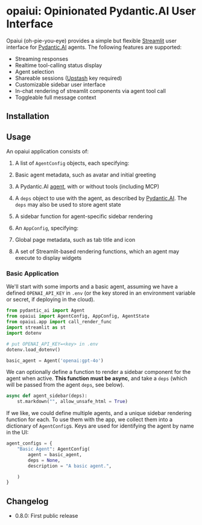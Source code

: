 # opaiui: Opinionated Pydantic.AI User Interface

Opaiui (oh-pie-you-eye) provides a simple but flexible [Streamlit](https://streamlit.io) user interface 
for [Pydantic.AI](https://ai.pydantic.dev/) agents. The following features are supported:

- Streaming responses
- Realtime tool-calling status display
- Agent selection
- Shareable sessions ([Upstash](https://upstash.com/) key required)
- Customizable sidebar user interface
- In-chat rendering of streamlit components via agent tool call
- Toggleable full message context

## Installation

<todo>

## Usage

An opaiui application consists of:

1. A list of `AgentConfig` objects, each specifying:
  1. Basic agent metadata, such as avatar and initial greeting
  1. A Pydantic.AI [agent](https://ai.pydantic.dev/agents/), with or without tools (including MCP)
  1. A `deps` object to use with the agent, as described by [Pydantic.AI](https://ai.pydantic.dev/dependencies/). The `deps` may also be used to store agent state
  1. A sidebar function for agent-specific sidebar rendering

1. An `AppConfig`, specifying:
  1. Global page metadata, such as tab title and icon
  1. A set of Streamlit-based rendering functions, which an agent may execute to display widgets

### Basic Application

We'll start with some imports and a basic agent, assuming we have a defined `OPENAI_API_KEY` in `.env` (or the key
stored in an environment variable or secret, if deploying in the cloud).

```python
from pydantic_ai import Agent
from opaiui import AgentConfig, AppConfig, AgentState
from opaiui.app import call_render_func
import streamlit as st
import dotenv

# put OPENAI_API_KEY=<key> in .env
dotenv.load_dotenv()

basic_agent = Agent('openai:gpt-4o')
```

We can optionally define a function to render a sidebar component for the agent when active. **This function must be async**, and take a `deps` (which will be passed from the agent `deps`, see below).

```python
async def agent_sidebar(deps):
    st.markdown("", allow_unsafe_html = True)
```

If we like, we could define multiple agents, and a unique sidebar rendering function for each. To use them with the app,
we collect them into a dictionary of `AgentConfig`s. Keys are used for identifying the agent by name in the UI:

```python
agent_configs = {
    "Basic Agent": AgentConfig(
        agent = basic_agent,
        deps = None,
        description = "A basic agent.",

    )
}
```


## Changelog

- 0.8.0: First public release